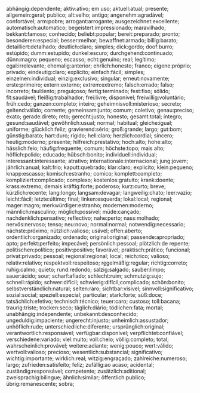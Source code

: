 abhängig:dependente;
aktiv:ativo; em uso;
aktuell:atual; presente;
allgemein:geral; publico;
alt:velho; antigo;
angenehm:agradável; confortável;
arm:pobre;
arrogant:arrogante;
ausgezeichnet:excellente;
automatisch:automatico;
begeistert:impressionado; maravilhado; 
bekkant:famoso; conhecido;
beliebt:popular;
bereit:preparado; pronto;
besonderen:especial;
besser:melhor;
bewaffnet:armado;
billig:barato;
detailliert:detalhado;
deutlich:claro; simples; 
dick:gordo;
doof:burro; estúpido;
dumm:estupido;
dunkel:escuro;
durchgehend:continuado;
dünn:magro; pequeno; escasso;
echt:genuíno; real; legítimo;
egal:irrelevante;
ehemalig:anterior;
ehrlich:honesto; franco;
eigene:próprio; privado;
eindeutig:claro; explícito;
einfach:fácil; simples;
einzelnen:individual;
einzig:exclusivo; singular;
erneut:novamente; 
erste:primeiro;
extern:externo;
extrem:extremo;
falsch:errado; falso; incorreto;
faul:lento; preguiçoso;
fertig:terminado;
fest:fixo; sólido;
fit:saudável;
fleißig:trabalhador;
frei:livre; disponível;
freiwillig:voluntário;
früh:cedo;
ganzen:completo; inteiro;
geheimnisvoll:misterioso; secreto;
geltend:válido; corrente;
gemeinsam:junto; comum; coletivo;
genau:preciso; exato;
gerade:direto; reto;
gerecht:justo; honesto;
gesamt:total; íntegro;
gesund:saudável;
gewöhnlich:usual; normal; habitual;
gleiche:igual; uniforme;
glücklich:feliz;
gravierend:sério;
groß:grande; largo;
gut:bom;
günstig:barato;
hart:duro; rígido;
hell:claro;
herzlich:cordial; sincero;
heutig:moderno; presente;
hilfreich:prestativo;
hoch:alto;
hohe:alto;
hässlich:feio;
häufig:frequente; comum;
höchste:topo; mais alto; 
höflich:polido; educado;
hübsch:bonito;
individuell:individual;
interessant:interessante; atrativo;
internationale:internacional;
jung:jovem; 
jährlich:anual;
kalt:frio; 
kaputt:quebrado;
klar:claro; explicito;
klein:pequeno;
knapp:escasso; 
komisch:estranho; comico;
komplett:completo;
kompliziert:complicado; complexo;
kostenlos:gratuito; 
krank:doente;
krass:extremo; demais
kräftig:forte; poderoso;
kurz:curto; breve;
kürzlich:recente;
lang:longo;
langsam:devagar;
langweilig:chato;
leer:vazio;
leicht:fácil;
letzte:último; final;
linken:esquerda;
lokal:local; regional;
mager:magro;
merkwürdiger:estranho;
modernen:moderno;
männlich:masculino;
möglich:possível;
müde:cançado;
nachdenklich:pensativo; reflectivo;
nahe:perto;
nass:molhado;
nervös:nervoso; tenso;
neu:novo;
normal:normal; 
notwendig:necessario;
nächste:próximo;
nützlich:valioso; usável;
offen:aberto;
ordentlich:organizado; ordenado;
original:original;
passende:apropriado; apto;
perfekt:perfeito; impecável;
persönlich:pessoal;
plötzlich:de repente;
politischen:político;
positiv:positivo; favorável;
praktisch:prático; funcional;
privat:privado; pessoal;
regional:regional; local;
reich:rico; valioso;
relativ:relativo;
respektvoll:respeitoso;
re̲gelmäßig:regular;
richtig:correto;
ruhig:calmo; quieto;
rund:redondo;
salzig:salgado;
sauber:limpo;
sauer:ácido; sour;
scharf:afiado;
schlecht:ruim;
schmutzig:sujo;
schnell:rápido;
schwer:difícil;
schwierig:difícil;complicado;
schön:bonito;
selbstverständlich:natural;
selten:raro;
sichtbar:visivel;
sinnvoll:significativo;
sozial:social;
speziell:especial; particular;
stark:forte;
süß:doce;
tatsächlich:efetivo;
technisch:técnico;
teuer:caro; custoso;
toll:bacana;
traurig:triste;
trocken:seco;
täglich:diário;
tödlichen:fata; mortal;
unabhängig:independente;
unbekannt:desconhecido;
ungeduldig:impaciente;
ungerecht:injusto;
unheimlich:assustador;
unhöflich:rude;
unterschiedliche:diferente;
ursprünglich:original;
verantwortlich:responsável;
verfügbar:disponível;
verpflichtet:confiável;
verschiedene:variado; 
viel:muito;
voll:cheio;
völlig:completo; total; 
wahrscheinlich:provável;
weitere:adiante;
wenig:pouco;
wert:válido; 
wertvoll:valioso; precioso;
wesentlich:substancial; significativo;
wichtig:importante;
wirklich:real; 
witzig:engraçado; 
zahlreiche:numeroso; largo;
zufrieden:satisfeito; feliz;
zufällig:ao acaso; acidental;
zuständig:responsável; competente;
zusätzlich:aditional;
zweisprachig:bilingue;
ähnlich:similar;
öffentlich:publico;
übrig:remanescente; sobra;
